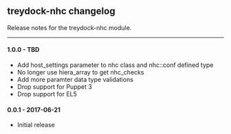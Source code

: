 ## treydock-nhc changelog

Release notes for the treydock-nhc module.

------------------------------------------
#### 1.0.0 - TBD

* Add host_settings parameter to nhc class and nhc::conf defined type
* No longer use hiera\_array to get nhc_checks
* Add more paramter data type validations
* Drop support for Puppet 3
* Drop support for EL5

#### 0.0.1 - 2017-06-21

* Initial release
